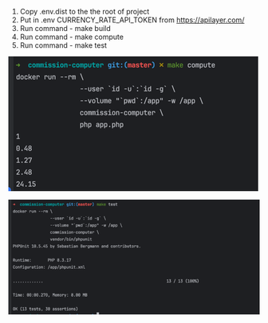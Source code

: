 1. Copy .env.dist to the the root of project
2. Put in .env CURRENCY_RATE_API_TOKEN from https://apilayer.com/
3. Run command - make build
4. Run command - make compute
5. Run command - make test

![img.png](img.png)

![img_1.png](img_1.png)
